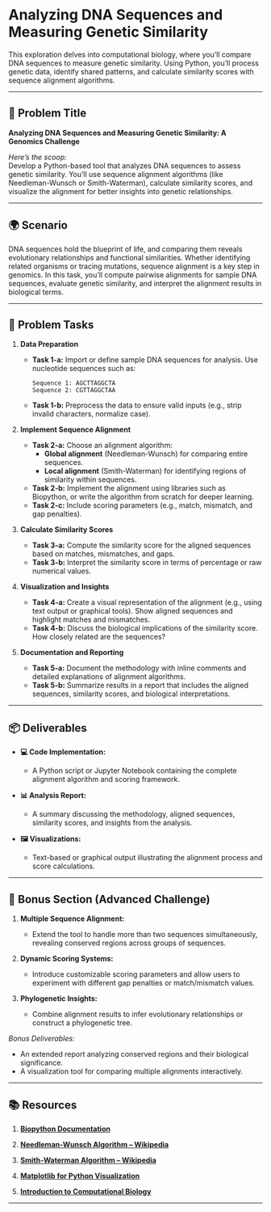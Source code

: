 # Analyzing DNA Sequences and Measuring Genetic Similarity

This exploration delves into computational biology, where you’ll compare DNA sequences to measure genetic similarity. Using Python, you’ll process genetic data, identify shared patterns, and calculate similarity scores with sequence alignment algorithms.

---

## 📝 Problem Title

**Analyzing DNA Sequences and Measuring Genetic Similarity: A Genomics Challenge**

*Here’s the scoop:*  
Develop a Python-based tool that analyzes DNA sequences to assess genetic similarity. You’ll use sequence alignment algorithms (like Needleman-Wunsch or Smith-Waterman), calculate similarity scores, and visualize the alignment for better insights into genetic relationships.

---

## 🌍 Scenario

DNA sequences hold the blueprint of life, and comparing them reveals evolutionary relationships and functional similarities. Whether identifying related organisms or tracing mutations, sequence alignment is a key step in genomics. In this task, you’ll compute pairwise alignments for sample DNA sequences, evaluate genetic similarity, and interpret the alignment results in biological terms.

---

## 🔧 Problem Tasks

1. **Data Preparation**  
   - **Task 1-a:** Import or define sample DNA sequences for analysis. Use nucleotide sequences such as:
     ```
     Sequence 1: AGCTTAGGCTA
     Sequence 2: CGTTAGGCTAA
     ```
   - **Task 1-b:** Preprocess the data to ensure valid inputs (e.g., strip invalid characters, normalize case).

2. **Implement Sequence Alignment**  
   - **Task 2-a:** Choose an alignment algorithm:
     - **Global alignment** (Needleman-Wunsch) for comparing entire sequences.
     - **Local alignment** (Smith-Waterman) for identifying regions of similarity within sequences.
   - **Task 2-b:** Implement the alignment using libraries such as Biopython, or write the algorithm from scratch for deeper learning.  
   - **Task 2-c:** Include scoring parameters (e.g., match, mismatch, and gap penalties).

3. **Calculate Similarity Scores**  
   - **Task 3-a:** Compute the similarity score for the aligned sequences based on matches, mismatches, and gaps.  
   - **Task 3-b:** Interpret the similarity score in terms of percentage or raw numerical values.

4. **Visualization and Insights**  
   - **Task 4-a:** Create a visual representation of the alignment (e.g., using text output or graphical tools). Show aligned sequences and highlight matches and mismatches.  
   - **Task 4-b:** Discuss the biological implications of the similarity score. How closely related are the sequences?

5. **Documentation and Reporting**  
   - **Task 5-a:** Document the methodology with inline comments and detailed explanations of alignment algorithms.  
   - **Task 5-b:** Summarize results in a report that includes the aligned sequences, similarity scores, and biological interpretations.

---

## 📦 Deliverables

- **💻 Code Implementation:**  
  - A Python script or Jupyter Notebook containing the complete alignment algorithm and scoring framework.
  
- **📊 Analysis Report:**  
  - A summary discussing the methodology, aligned sequences, similarity scores, and insights from the analysis.
  
- **🖼️ Visualizations:**  
  - Text-based or graphical output illustrating the alignment process and score calculations.

---

## 🎁 Bonus Section (Advanced Challenge)

1. **Multiple Sequence Alignment:**  
   - Extend the tool to handle more than two sequences simultaneously, revealing conserved regions across groups of sequences.
   
2. **Dynamic Scoring Systems:**  
   - Introduce customizable scoring parameters and allow users to experiment with different gap penalties or match/mismatch values.
   
3. **Phylogenetic Insights:**  
   - Combine alignment results to infer evolutionary relationships or construct a phylogenetic tree.

*Bonus Deliverables:*  
- An extended report analyzing conserved regions and their biological significance.  
- A visualization tool for comparing multiple alignments interactively.

---

## 📚 Resources

1. **[Biopython Documentation](https://biopython.org/wiki/Main_Page)**

2. **[Needleman-Wunsch Algorithm – Wikipedia](https://en.wikipedia.org/wiki/Needleman%E2%80%93Wunsch_algorithm)**

3. **[Smith-Waterman Algorithm – Wikipedia](https://en.wikipedia.org/wiki/Smith%E2%80%93Waterman_algorithm)**

4. **[Matplotlib for Python Visualization](https://matplotlib.org/)**

5. **[Introduction to Computational Biology](https://www.cambridge.org/core/books/introduction-to-computational-biology/1736713DD6C9CA3A72F689D2E2565E65)**

---